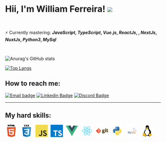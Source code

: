 # Hii, I'm William Ferreira! <img src="https://tenor.com/view/mega-lucario-pokemon-gif-20275580.gif" data-canonical-src="https://tenor.com/view/mega-lucario-pokemon-gif-20275580" width="50" />

<br/>

⚡ Currently mastering: **_JavaScript_, _TypeScript_, _Vue.js_, _ReactJs_, , _NextJs_, _NuxtJs_, _Python3_, _MySql_** 

<br/>

![Anurag's GitHub stats](https://github-readme-stats.vercel.app/api?username=William-dev1992&show_icons=true&theme=radical)

[![Top Langs](https://github-readme-stats.vercel.app/api/top-langs/?username=William-dev1992&layout=compact&show_icons=true&theme=radical)](https://github.com/William-dev1992/github-readme-stats)

## How to reach me:

[![Email badge](https://img.shields.io/badge/email-red?style=for-the-badge&logo=gmail&logoColor=white)](mailto:williamferreira132003@gmail.com?subject=Hello)
[![Linkedin Badge](https://img.shields.io/badge/LinkedIn-0077B5?style=for-the-badge&logo=linkedin&logoColor=white)](https://www.linkedin.com/in/william-ferreira-3629a61b0/)
[![Discord Badge](https://img.shields.io/badge/Discord-7289DA?style=for-the-badge&logo=discord&logoColor=white)](https://discord.com/channels/@William+Ferreira#0932)

---

## My hard skills:

<code><img title="HTML5" width="40px" style="margin-right:5px" src="https://raw.githubusercontent.com/github/explore/80688e429a7d4ef2fca1e82350fe8e3517d3494d/topics/html/html.png" /></code>
<code><img title="CSS3" width="40px" style="margin-right:5px" src="https://raw.githubusercontent.com/github/explore/80688e429a7d4ef2fca1e82350fe8e3517d3494d/topics/css/css.png" /></code>
<code><img title="JavaScript" width="40px" style="margin-right:5px" src="https://raw.githubusercontent.com/github/explore/80688e429a7d4ef2fca1e82350fe8e3517d3494d/topics/javascript/javascript.png" /></code>
<code><img title="TypeScript" width="40px" style="margin-right:5px" src="https://raw.githubusercontent.com/github/explore/80688e429a7d4ef2fca1e82350fe8e3517d3494d/topics/typescript/typescript.png" /></code>
<code><img title="Vue Js" width="40px" style="margin-right:5px" src="https://raw.githubusercontent.com/github/explore/80688e429a7d4ef2fca1e82350fe8e3517d3494d/topics/vue/vue.png" /></code>
<code><img title="React" width="40px" style="margin-right:5px" src="https://raw.githubusercontent.com/github/explore/80688e429a7d4ef2fca1e82350fe8e3517d3494d/topics/react/react.png" /></code>
<code><img title="Git" width="40px" style="margin-right:5px" src="https://raw.githubusercontent.com/github/explore/80688e429a7d4ef2fca1e82350fe8e3517d3494d/topics/git/git.png"></code>
<code><img title="Python" width="40px" style="margin-right:5px" src="https://raw.githubusercontent.com/github/explore/80688e429a7d4ef2fca1e82350fe8e3517d3494d/topics/python/python.png"></code>
<code><img title="MySql" width="40px" style="margin-right:5px" src="https://raw.githubusercontent.com/github/explore/80688e429a7d4ef2fca1e82350fe8e3517d3494d/topics/mysql/mysql.png"></code>
<code><img title="Linux" width="40px" style="margin-right:5px" src="https://raw.githubusercontent.com/github/explore/80688e429a7d4ef2fca1e82350fe8e3517d3494d/topics/linux/linux.png"></code>
